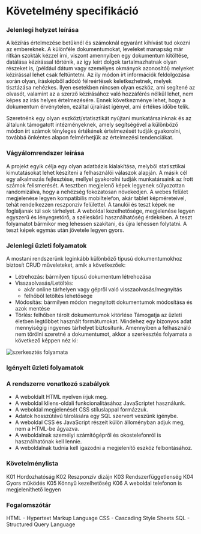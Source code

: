 # Követelmény specifikáció

### Jelenlegi helyzet leírása

A kézírás értelmezése betűknél és számoknál egyaránt kihívást tud okozni az embereknek.
A különféle dokumentumokat, leveleket manapság már ritkán szokták kézzel írni, viszont amennyiben
egy dokumentum kitöltése, datálása kézírással történik, az így leírt dolgok tartalmazhatnak olyan részeket is,
(például dátum vagy személyes okmányok azonosítói) melyeket kézírással lehet csak feltüntetni. 
Az ily módon írt információk feldolgozása során olyan, írásképből adódó félreértések keletkezhetnek, melyek tisztázása nehézkes. 
Ilyen esetekben nincsen olyan eszköz, ami segítené az olvasót, valamint az a szerző kézírásához való hozzáférés nélkül lehet, 
nem képes az írás helyes értelmezésére. Ennek következménye lehet, hogy a dokumentum érvénytelen, 
ezáltal újraírást igényel, ami értékes időbe telik.

Szeretnénk egy olyan eszközt/statisztikát nyújtani munkatársainknak és az általunk támogatott intézményeknek, 
amely segítségével a különböző módon írt számok tényleges értékének értelmezését tudják gyakorolni, 
továbbá önkéntes alapon felmérhetjük az értelmezési tendenciákat.

### Vágyálomrendszer leírása

A projekt egyik célja egy olyan adatbázis kialakítása, melyből statisztikai kimutatásokat lehet készíteni a felhasználói válaszok alapján. 
A másik cél egy alkalmazás fejlesztése, mellyel gyakorolni tudják munkatársaink az írott számok felismerését.
A tesztben megjelenő képek legyenek súlyozottan randomizálva, hogy a nehézség fokozatosan növekedjen. 
A webes felület megjelenése legyen kompatibilis mobiltelefon, akár tablet képméreteivel, tehát rendelkezzen reszponzív felülettel. 
A tanulói és teszt képek ne foglaljanak túl sok tárhelyet. A weboldal kezelhetősége, megjelenése legyen egyszerű és lényegretörő, 
a széleskörű használhatóség érdekében. A teszt folyamatot bármikor meg lehessen szakítani, és újra lehessen folytatni. 
A teszt képek egymás után jövetele legyen gyors.

### Jelenlegi üzleti folyamatok

A mostani rendszerünk leginkább különböző típusú dokumentumokhoz biztosít CRUD műveleteket, amik a következőek:
- Létrehozás: bármilyen típusú dokumentum létrehozása
- Visszaolvasás/Letöltés: 
    - akár online tárhelyen vagy gépről való visszaolvasás/megnyitás 
    - felhőből letöltés lehetősége
- Módosítás: bármilyen módon megnyitott dokumentumok módosítása és azok mentése
- Törlés: felhőben tárolt dokumentumok kitörlése
Támogatja az üzleti életben legtöbbet használt formátumokat. 
Mindehez egy bizonyos adat mennyiségig ingyenes tárhelyet biztosítunk.
Amennyiben a felhasználó nem törölni szeretné a dokumentumot, akkor a szerkesztés folyamata a következő képpen néz ki:

![szerkesztés folyamata](images4documents/jelenlegi_szerkeszt%C3%A9s_folyamata.png)

### Igényelt üzleti folyamatok

### A rendszerre vonatkozó szabályok

- A weboldalt HTML nyelven írjuk meg.
- A weboldal kliens-oldali funkcionalitásához JavaScriptet használunk.
- A weboldal megjelenését CSS stíluslappal formázzuk.
- Adatok hosszútávú tárolására egy SQL szervert veszünk igénybe.
- A weboldal CSS és JavaScript részeit külön álloményban adjuk meg, nem  a HTML-be ágyazva.
- A weboldalnak személyi számítógépről és okostelefonról is használhatónak kell lennie.
- A weboldalnak tudnia kell igazodni a megjelenítő eszköz felbontásához.

### Követelménylista

K01 Hordozhatóság
K02 Reszponzív dizájn
K03 Rendszerfüggetlenség
K04 Gyors működés
K05 Könnyű kezelhetőség
K06 A weboldal telefonon is megjeleníthető legyen

### Fogalomszótár

HTML - Hypertext Markup Language
CSS - Cascading Style Sheets
SQL - Structured Query Language
